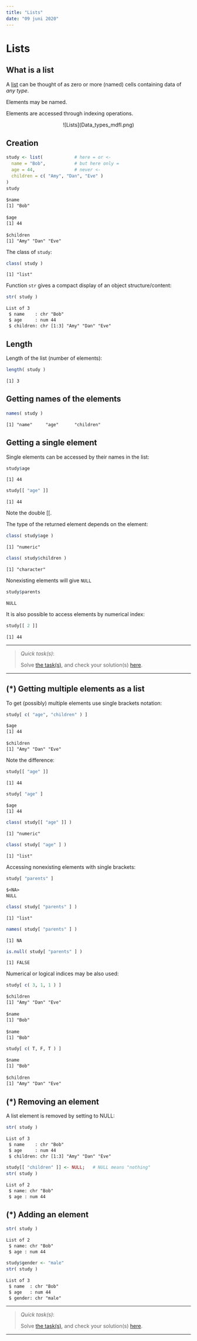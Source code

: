 ```yaml
---
title: "Lists"
date: "09 juni 2020"
---
```




# Lists

## What is a list

A [list](http://cran.r-project.org/doc/manuals/r-release/R-lang.html#List-objects) can be thought of as zero or more (named) cells containing data of _any type_.

Elements may be named.

Elements are accessed through indexing operations.

<center>![Lists](Data_types_mdfl.png)</center>

## Creation


```r
study <- list(            # here = or <-
  name = "Bob",           # but here only =
  age = 44,               # never <-
  children = c( "Amy", "Dan", "Eve" )
)
study
```

```
$name
[1] "Bob"

$age
[1] 44

$children
[1] "Amy" "Dan" "Eve"
```

The class of `study`:

```r
class( study )
```

```
[1] "list"
```

Function `str` gives a compact display of an object structure/content:

```r
str( study )
```

```
List of 3
 $ name    : chr "Bob"
 $ age     : num 44
 $ children: chr [1:3] "Amy" "Dan" "Eve"
```

## Length

Length of the list (number of elements):

```r
length( study )
```

```
[1] 3
```

## Getting names of the elements


```r
names( study )
```

```
[1] "name"     "age"      "children"
```

## Getting a single element

Single elements can be accessed by their names in the list:

```r
study$age
```

```
[1] 44
```

```r
study[[ "age" ]]
```

```
[1] 44
```
Note the double [[.

The type of the returned element depends on the element:

```r
class( study$age )
```

```
[1] "numeric"
```

```r
class( study$children )
```

```
[1] "character"
```

Nonexisting elements will give `NULL` 


```r
study$parents
```

```
NULL
```

It is also possible to access elements by numerical index:

```r
study[[ 2 ]]
```

```
[1] 44
```


- - -

> _Quick task(s)_:
> 
> Solve [the task(s)](04_lists.tasks.nocode.html#createList), and check your solution(s) [here](04_lists.tasks.code.html#createList).

- - -

## (*) Getting multiple elements as a list 

To get (possibly) multiple elements use single brackets notation:

```r
study[ c( "age", "children" ) ]
```

```
$age
[1] 44

$children
[1] "Amy" "Dan" "Eve"
```

Note the difference:

```r
study[[ "age" ]]
```

```
[1] 44
```

```r
study[ "age" ]
```

```
$age
[1] 44
```

```r
class( study[[ "age" ]] )
```

```
[1] "numeric"
```

```r
class( study[ "age" ] )
```

```
[1] "list"
```

Accessing nonexisting elements with single brackets:

```r
study[ "parents" ]
```

```
$<NA>
NULL
```

```r
class( study[ "parents" ] )
```

```
[1] "list"
```

```r
names( study[ "parents" ] )
```

```
[1] NA
```

```r
is.null( study[ "parents" ] )
```

```
[1] FALSE
```

Numerical or logical indices may be also used:

```r
study[ c( 3, 1, 1 ) ]
```

```
$children
[1] "Amy" "Dan" "Eve"

$name
[1] "Bob"

$name
[1] "Bob"
```

```r
study[ c( T, F, T ) ]
```

```
$name
[1] "Bob"

$children
[1] "Amy" "Dan" "Eve"
```

## (*) Removing an element 

A list element is removed by setting to NULL:

```r
str( study )
```

```
List of 3
 $ name    : chr "Bob"
 $ age     : num 44
 $ children: chr [1:3] "Amy" "Dan" "Eve"
```

```r
study[[ "children" ]] <- NULL;   # NULL means "nothing"
str( study )
```

```
List of 2
 $ name: chr "Bob"
 $ age : num 44
```

## (*) Adding an element 


```r
str( study )
```

```
List of 2
 $ name: chr "Bob"
 $ age : num 44
```

```r
study$gender <- "male"
str( study )
```

```
List of 3
 $ name  : chr "Bob"
 $ age   : num 44
 $ gender: chr "male"
```


- - -

> _Quick task(s)_:
> 
> Solve [the task(s)](01_lists.tasks.nocode.html#elementsList), and check your solution(s) [here](01_lists.tasks.code.html#elementsList).

- - -
